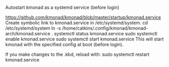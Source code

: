 Autostart kmonad as a systemd service (before login)

https://github.com/kmonad/kmonad/blob/master/startup/kmonad.service
Create symbolic link to kmonad.service in /etc/systemd/system.
    cd /etc/systemd/system
    ln -s /home/catkins/.config/kmonad/kmonad-arch/kmonad.service .
    systemctl status kmonad.service
    sudo systemctl enable kmonad.service
    sudo systemctl start kmonad.service
This will start kmonad with the specified config at boot (before login).

If you make changes to the .kbd, reload with:
    sudo systemctl restart kmonad.service